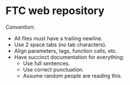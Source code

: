 FTC web repository
========
Convention:
- All files must have a trailing newline.
- Use 2 space tabs (no tab characters).
- Align parameters, tags, function calls, etc.
- Have succinct documentation for everything:
  - Use full sentences.
  - Use correct punctuation.
  - Assume random people are reading this.
